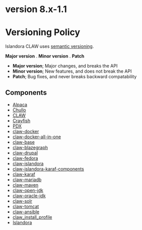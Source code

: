 # version 8.x-1.1

# Versioning Policy

Islandora CLAW uses [semantic versioning](http://semver.org/).

**Major version** . **Minor version** . **Patch**

- **Major version**; Major changes, and breaks the API
- **Minor version**; New features, and does not break the API
- **Patch**; Bug fixes, and never breaks backward compatability

## Components

* [Alpaca](https://github.com/Islandora-CLAW/alpaca)
* [Chullo](https://github.com/Islandora-CLAW/chullo)
* [CLAW](https://github.com/Islandora-CLAW/CLAW)
* [Crayfish](https://github.com/Islandora-CLAW/crayfish)
* [PDX](https://github.com/Islandora-CLAW/pdx)
* [claw-docker](https://github.com/Islandora-CLAW/claw-docker)
* [claw-docker-all-in-one](https://github.com/Islandora-CLAW/claw-docker-all-in-one)
* [claw-base](https://github.com/Islandora-CLAW/claw-docker-base)
* [claw-blazegraph](https://github.com/Islandora-CLAW/claw-docker-blazegraph)
* [claw-drupal](https://github.com/Islandora-CLAW/claw-docker-drupal)
* [claw-fedora](https://github.com/Islandora-CLAW/claw-docker-fedora)
* [claw-islandora](https://github.com/Islandora-CLAW/claw-docker-islandora)
* [claw-islandora-karaf-components](https://github.com/Islandora-CLAW/claw-docker-islandora-karaf-components)
* [claw-karaf](https://github.com/Islandora-CLAW/claw-docker-karaf)
* [claw-mariadb](https://github.com/Islandora-CLAW/claw-docker-mariadb)
* [claw-maven](https://github.com/Islandora-CLAW/claw-docker-maven)
* [claw-open-jdk](https://github.com/Islandora-CLAW/claw-docker-open-jdk)
* [claw-oracle-jdk](https://github.com/Islandora-CLAW/claw-docker-oracle-jdk)
* [claw-solr](https://github.com/Islandora-CLAW/claw-docker-solr)
* [claw-tomcat](https://github.com/Islandora-CLAW/claw-docker-tomcat)
* [claw-ansible](https://github.com/Islandora-CLAW/claw-ansible)
* [claw_install_profile](https://github.com/Islandora-CLAW/claw_install_profile)
* [Islandora](https://github.com/Islandora-CLAW/islandora)
